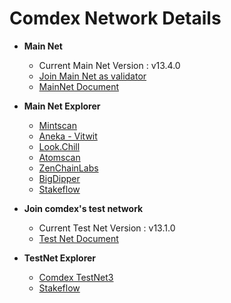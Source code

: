 # Comdex Network Details


* **Main Net** 
  * Current Main Net Version : v13.4.0
  * [Join Main Net as validator](https://github.com/comdex-official/networks/blob/main/mainnet/02-validator-post-gentx.md)
  * [MainNet Document](https://github.com/comdex-official/networks/tree/main/mainnet/comdex-1)

* **Main Net Explorer**
  * [Mintscan](https://www.mintscan.io/comdex/)
  * [Aneka - Vitwit](https://comdex.aneka.io/)
  * [Look.Chill](https://look.chillvalidation.com/comdex)
  * [Atomscan](https://atomscan.com/comdex)
  * [ZenChainLabs](https://comdex.zenscan.io/)
  * [BigDipper](http://comdex.bigdipper.live)
  * [Stakeflow](https://stakeflow.io/comdex)

* **Join comdex's test network** 
  * Current Test Net Version : v13.1.0
  * [Test Net Document](https://github.com/comdex-official/networks/tree/main/testnet/testnet-3/README.md)
  
  
* **TestNet Explorer**
  * [Comdex TestNet3](https://test3-explorer.comdex.one)
  * [Stakeflow](https://stakeflow.io/comdex-testnet/)
 

